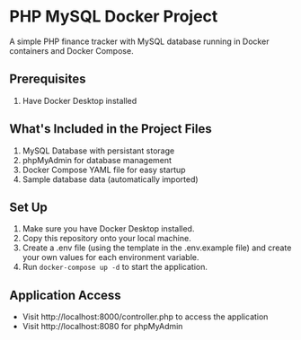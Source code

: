 # PHP MySQL Docker Project

A simple PHP finance tracker with MySQL database running in Docker containers and Docker Compose.

## Prerequisites

1. Have Docker Desktop installed

## What's Included in the Project Files

1. MySQL Database with persistant storage
2. phpMyAdmin for database management
3. Docker Compose YAML file for easy startup
4. Sample database data (automatically imported)

## Set Up

1. Make sure you have Docker Desktop installed.
2. Copy this repository onto your local machine.
3. Create a .env file (using the template in the .env.example file) and create your own values for each environment variable.
4. Run ```docker-compose up -d``` to start the application.

## Application Access

* Visit http://localhost:8000/controller.php to access the application
* Visit http://localhost:8080 for phpMyAdmin 
